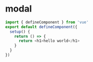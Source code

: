 # modal``` javascript
import { defineComponent } from 'vue'
export default defineComponent({
  setup() {
    return () => {
      return <h1>hello world</h1>
    }
  }
})
```